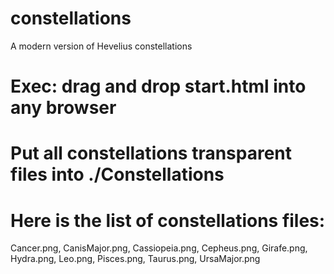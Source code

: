 constellations
==============

A modern version of Hevelius constellations

# Exec: drag and drop start.html into any browser
# Put all constellations transparent files into ./Constellations
# Here is the list of constellations files:
  Cancer.png, CanisMajor.png, Cassiopeia.png, Cepheus.png, Girafe.png, Hydra.png, Leo.png, Pisces.png, Taurus.png, UrsaMajor.png
